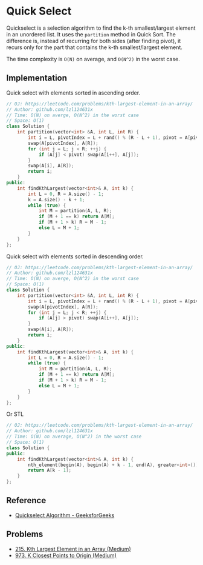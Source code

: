 # Quick Select

Quickselect is a selection algorithm to find the k-th smallest/largest element in an unordered list. It uses the `partition` method in Quick Sort. The difference is, instead of recurring for both sides \(after finding pivot\), it recurs only for the part that contains the k-th smallest/largest element.

The time complexity is `O(N)` on average, and `O(N^2)` in the worst case.

## Implementation

Quick select with elements sorted in ascending order.

```cpp
// OJ: https://leetcode.com/problems/kth-largest-element-in-an-array/
// Author: github.com/lzl124631x
// Time: O(N) on averge, O(N^2) in the worst case
// Space: O(1)
class Solution {
    int partition(vector<int> &A, int L, int R) {
        int i = L, pivotIndex = L + rand() % (R - L + 1), pivot = A[pivotIndex];
        swap(A[pivotIndex], A[R]);
        for (int j = L; j < R; ++j) {
            if (A[j] < pivot) swap(A[i++], A[j]);
        }
        swap(A[i], A[R]);
        return i;
    }
public:
    int findKthLargest(vector<int>& A, int k) {
        int L = 0, R = A.size() - 1;
        k = A.size() - k + 1;
        while (true) {
            int M = partition(A, L, R);
            if (M + 1 == k) return A[M];
            if (M + 1 > k) R = M - 1;
            else L = M + 1;
        }
    }
};
```

Quick select with elements sorted in descending order.

```cpp
// OJ: https://leetcode.com/problems/kth-largest-element-in-an-array/
// Author: github.com/lzl124631x
// Time: O(N) on averge, O(N^2) in the worst case
// Space: O(1)
class Solution {
    int partition(vector<int> &A, int L, int R) {
        int i = L, pivotIndex = L + rand() % (R - L + 1), pivot = A[pivotIndex];
        swap(A[pivotIndex], A[R]);
        for (int j = L; j < R; ++j) {
            if (A[j] > pivot) swap(A[i++], A[j]);
        }
        swap(A[i], A[R]);
        return i;
    }
public:
    int findKthLargest(vector<int>& A, int k) {
        int L = 0, R = A.size() - 1;
        while (true) {
            int M = partition(A, L, R);
            if (M + 1 == k) return A[M];
            if (M + 1 > k) R = M - 1;
            else L = M + 1;
        }
    }
};
```

Or STL

```cpp
// OJ: https://leetcode.com/problems/kth-largest-element-in-an-array/
// Author: github.com/lzl124631x
// Time: O(N) on average, O(N^2) in the worst case
// Space: O(1)
class Solution {
public:
    int findKthLargest(vector<int>& A, int k) {
        nth_element(begin(A), begin(A) + k - 1, end(A), greater<int>());
        return A[k - 1];
    }
};
```

## Reference

* [Quickselect Algorithm - GeeksforGeeks](https://www.geeksforgeeks.org/quickselect-algorithm/)

## Problems

* [215. Kth Largest Element in an Array \(Medium\)](https://leetcode.com/problems/kth-largest-element-in-an-array/)
* [973. K Closest Points to Origin \(Medium\)](https://leetcode.com/problems/k-closest-points-to-origin/)

